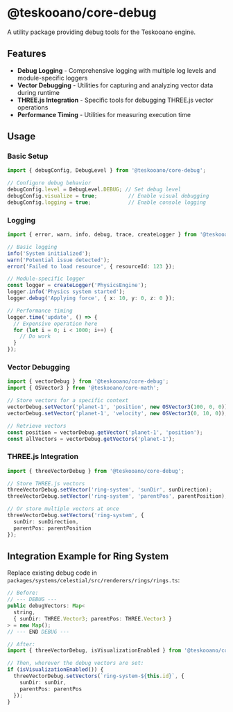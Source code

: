 # @teskooano/core-debug

A utility package providing debug tools for the Teskooano engine.

## Features

- **Debug Logging** - Comprehensive logging with multiple log levels and module-specific loggers
- **Vector Debugging** - Utilities for capturing and analyzing vector data during runtime
- **THREE.js Integration** - Specific tools for debugging THREE.js vector operations
- **Performance Timing** - Utilities for measuring execution time

## Usage

### Basic Setup

```typescript
import { debugConfig, DebugLevel } from '@teskooano/core-debug';

// Configure debug behavior
debugConfig.level = DebugLevel.DEBUG; // Set debug level
debugConfig.visualize = true;          // Enable visual debugging
debugConfig.logging = true;            // Enable console logging
```

### Logging

```typescript
import { error, warn, info, debug, trace, createLogger } from '@teskooano/core-debug';

// Basic logging
info('System initialized');
warn('Potential issue detected');
error('Failed to load resource', { resourceId: 123 });

// Module-specific logger
const logger = createLogger('PhysicsEngine');
logger.info('Physics system started');
logger.debug('Applying force', { x: 10, y: 0, z: 0 });

// Performance timing
logger.time('update', () => {
  // Expensive operation here
  for (let i = 0; i < 1000; i++) {
    // Do work
  }
});
```

### Vector Debugging

```typescript
import { vectorDebug } from '@teskooano/core-debug';
import { OSVector3 } from '@teskooano/core-math';

// Store vectors for a specific context
vectorDebug.setVector('planet-1', 'position', new OSVector3(100, 0, 0));
vectorDebug.setVector('planet-1', 'velocity', new OSVector3(0, 10, 0));

// Retrieve vectors
const position = vectorDebug.getVector('planet-1', 'position');
const allVectors = vectorDebug.getVectors('planet-1');
```

### THREE.js Integration

```typescript
import { threeVectorDebug } from '@teskooano/core-debug';

// Store THREE.js vectors
threeVectorDebug.setVector('ring-system', 'sunDir', sunDirection);
threeVectorDebug.setVector('ring-system', 'parentPos', parentPosition);

// Or store multiple vectors at once
threeVectorDebug.setVectors('ring-system', { 
  sunDir: sunDirection, 
  parentPos: parentPosition 
});
```

## Integration Example for Ring System

Replace existing debug code in `packages/systems/celestial/src/renderers/rings/rings.ts`:

```typescript
// Before:
// --- DEBUG ---
public debugVectors: Map<
  string,
  { sunDir: THREE.Vector3; parentPos: THREE.Vector3 }
> = new Map();
// --- END DEBUG ---

// After:
import { threeVectorDebug, isVisualizationEnabled } from '@teskooano/core-debug';

// Then, wherever the debug vectors are set:
if (isVisualizationEnabled()) {
  threeVectorDebug.setVectors(`ring-system-${this.id}`, {
    sunDir: sunDir,
    parentPos: parentPos
  });
}
``` 